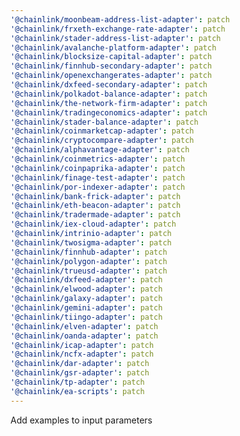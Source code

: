 ```yaml
---
'@chainlink/moonbeam-address-list-adapter': patch
'@chainlink/frxeth-exchange-rate-adapter': patch
'@chainlink/stader-address-list-adapter': patch
'@chainlink/avalanche-platform-adapter': patch
'@chainlink/blocksize-capital-adapter': patch
'@chainlink/finnhub-secondary-adapter': patch
'@chainlink/openexchangerates-adapter': patch
'@chainlink/dxfeed-secondary-adapter': patch
'@chainlink/polkadot-balance-adapter': patch
'@chainlink/the-network-firm-adapter': patch
'@chainlink/tradingeconomics-adapter': patch
'@chainlink/stader-balance-adapter': patch
'@chainlink/coinmarketcap-adapter': patch
'@chainlink/cryptocompare-adapter': patch
'@chainlink/alphavantage-adapter': patch
'@chainlink/coinmetrics-adapter': patch
'@chainlink/coinpaprika-adapter': patch
'@chainlink/finage-test-adapter': patch
'@chainlink/por-indexer-adapter': patch
'@chainlink/bank-frick-adapter': patch
'@chainlink/eth-beacon-adapter': patch
'@chainlink/tradermade-adapter': patch
'@chainlink/iex-cloud-adapter': patch
'@chainlink/intrinio-adapter': patch
'@chainlink/twosigma-adapter': patch
'@chainlink/finnhub-adapter': patch
'@chainlink/polygon-adapter': patch
'@chainlink/trueusd-adapter': patch
'@chainlink/dxfeed-adapter': patch
'@chainlink/elwood-adapter': patch
'@chainlink/galaxy-adapter': patch
'@chainlink/gemini-adapter': patch
'@chainlink/tiingo-adapter': patch
'@chainlink/elven-adapter': patch
'@chainlink/oanda-adapter': patch
'@chainlink/icap-adapter': patch
'@chainlink/ncfx-adapter': patch
'@chainlink/dar-adapter': patch
'@chainlink/gsr-adapter': patch
'@chainlink/tp-adapter': patch
'@chainlink/ea-scripts': patch
---
```


Add examples to input parameters
